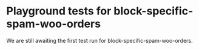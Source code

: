 # Playground tests for block-specific-spam-woo-orders
We are still awaiting the first test run for block-specific-spam-woo-orders.
